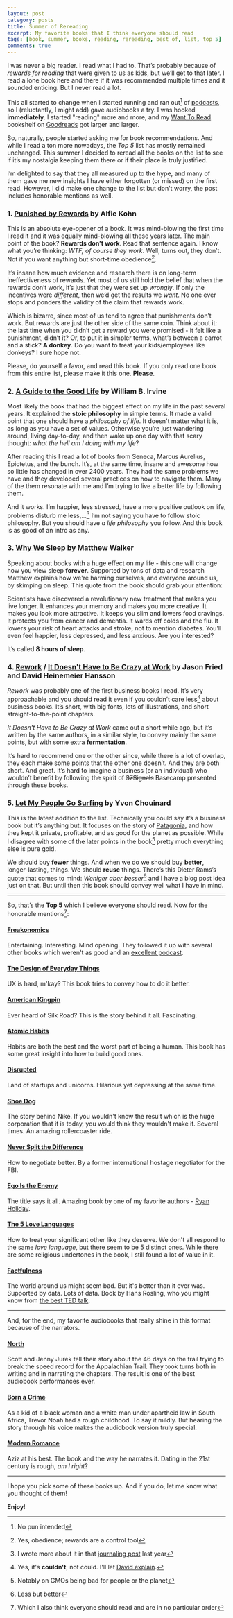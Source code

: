 ```yaml
---
layout: post
category: posts
title: Summer of Rereading
excerpt: My favorite books that I think everyone should read
tags: [book, summer, books, reading, rereading, best of, list, top 5]
comments: true
---
```


I was never a big reader. I read what I had to. That’s probably because of _rewards for reading_ that were given to us as kids, but we’ll get to that later. I read a lone book here and there if it was recommended multiple times and it sounded enticing. But I never read a lot.

This all started to change when I started running and ran out[^1327] of [podcasts](https://www.parallelpassion.com/), so I (reluctantly, I might add) gave audiobooks a try. I was hooked **immediately**. I started "reading" more and more, and my [Want To Read](https://www.goodreads.com/review/list/23635185?shelf=to-read) bookshelf on [Goodreads](https://www.goodreads.com/miharekar) got larger and larger.

So, naturally, people started asking me for book recommendations. And while I read a ton more nowadays, the _Top 5_ list has mostly remained unchanged. This summer I decided to reread all the books on the list to see if it’s my nostalgia keeping them there or if their place is truly justified.

I’m delighted to say that they all measured up to the hype, and many of them gave me new insights I have either forgotten (or missed) on the first read. However, I did make one change to the list but don't worry, the post includes honorable mentions as well.

### 1. [Punished by Rewards](https://www.amazon.com/o/ASIN/0618001816/parpaspod-20) by Alfie Kohn

This is an absolute eye-opener of a book. It was mind-blowing the first time I read it and it was equally mind-blowing all these years later. The main point of the book? **Rewards don’t work**. Read that sentence again. I know what you’re thinking: _WTF, of course they work_. Well, turns out, they don’t. Not if you want anything but short-time obedience[^a038].

It’s  insane how much evidence and research there is on long-term ineffectiveness of rewards. Yet most of us still hold the belief that when the rewards don’t work, it’s just that they were set up _wrongly_. If only the incentives were _different_, then we’d get the results we _want_. No one ever stops and ponders the validity of the claim that rewards work.

Which is bizarre, since most of us tend to agree that punishments don’t work. But rewards are just the other side of the same coin. Think about it: the last time when you didn’t get a reward you were promised - it felt like a punishment, didn’t it? Or, to put it in simpler terms, what’s between a carrot and a stick? **A donkey**. Do you want to treat your kids/employees like donkeys? I sure hope not.

Please, do yourself a favor, and read this book. If you only read one book from this entire list, please make it this one. **Please**.

### 2. [A Guide to the Good Life](https://www.amazon.com/o/ASIN/0195374614/parpaspod-20) by William B. Irvine

Most likely the book that had the biggest effect on my life in the past several years. It explained the **stoic philosophy** in simple terms. It made a valid point that one should have a _philosophy of life_. It doesn't matter what it is, as long as you have a set of values. Otherwise you’re just wandering around, living day-to-day, and then wake up one day with that scary thought: _what the hell am I doing with my life_?

After reading this I read a lot of books from Seneca, Marcus Aurelius, Epictetus, and the bunch. It’s, at the same time, insane and awesome how so little has changed in over 2400 years. They had the same problems we have and they developed several practices on how to navigate them. Many of the them resonate with me and I’m trying to live a better life by following them.

And it works. I’m happier, less stressed, have a more positive outlook on life, problems disturb me less,…[^745c] I’m not saying you have to follow stoic philosophy. But you should have _a life philosophy_ you follow. And this book is as good of an intro as any.

### 3. [Why We Sleep](https://www.amazon.com/o/ASIN/1501144324/parpaspod-20) by Matthew Walker

Speaking about books with a huge effect on my life - this one will change how you view sleep **forever**. Supported by tons of data and research Matthew explains how we're harming ourselves, and everyone around us, by skimping on sleep. This quote from the book should grab your attention:

Scientists have discovered a revolutionary new treatment that makes you live longer. It enhances your memory and makes you more creative. It makes you look more attractive. It keeps you slim and lowers food cravings. It protects you from cancer and dementia. It wards off colds and the flu. It lowers your risk of heart attacks and stroke, not to mention diabetes. You’ll even feel happier, less depressed, and less anxious. Are you interested?

It’s called **8 hours of sleep**.

### 4. [Rework](https://www.amazon.com/o/ASIN/0307463745/parpaspod-20) / [It Doesn't Have to Be Crazy at Work](https://www.amazon.com/o/ASIN/0062874780/parpaspod-20) by Jason Fried and David Heinemeier Hansson

_Rework_ was probably one of the first business books I read. It’s very approachable and you should read it even if you couldn’t care less[^67ee] about business books. It’s short, with big fonts, lots of illustrations, and short straight-to-the-point chapters.

_It Doesn't Have to Be Crazy at Work_ came out a short while ago, but it’s written by the same authors, in a similar style, to convey mainly the same points, but with some extra **fermentation**.

It’s hard to recommend one or the other since, while there is a lot of overlap, they each make some points that the other one doesn’t. And they are both short. And great. It’s hard to imagine a business (or an individual) who wouldn’t benefit by following the spirit of ~~37Signals~~ Basecamp presented through these books.

### 5. [Let My People Go Surfing](https://www.amazon.com/o/ASIN/0143109677/parpaspod-20) by Yvon Chouinard

This is the latest addition to the list. Technically you could say it’s a business book but it’s anything but. It focuses on the story of [Patagonia](https://www.patagonia.com/), and how they kept it private, profitable, and as good for the planet as possible. While I disagree with some of the later points in the book[^7548] pretty much everything else is pure gold.

We should buy **fewer** things. And when we do we should buy **better**, longer-lasting, things. We should **reuse** things. There’s this Dieter Rams’s quote that comes to mind: _Weniger aber besser_[^377f] and I have a blog post idea just on that. But until then this book should convey well what I have in mind.

---

So, that’s the **Top 5** which I believe everyone should read. Now for the honorable mentions[^9565]:

#### [Freakonomics](https://www.amazon.com/o/ASIN/0060731338/parpaspod-20)

Entertaining. Interesting. Mind opening. They followed it up with several other books which weren't as good and an [excellent podcast](http://freakonomics.com/).

#### [The Design of Everyday Things](https://www.amazon.com/o/ASIN/0465050654/parpaspod-20)

UX is hard, m'kay? This book tries to convey how to do it better.

#### [American Kingpin](https://www.amazon.com/o/ASIN/0143129023/parpaspod-20)

Ever heard of Silk Road? This is the story behind it all. Fascinating.

#### [Atomic Habits](https://www.amazon.com/o/ASIN/B07RFSSYBH/parpaspod-20)

Habits are both the best and the worst part of being a human. This book has some great insight into how to build good ones.

#### [Disrupted](https://www.amazon.com/o/ASIN/B01DDV6SYY/parpaspod-20)

Land of startups and unicorns. Hilarious yet depressing at the same time.

#### [Shoe Dog](https://www.amazon.com/o/ASIN/B01CRJA470/parpaspod-20)

The story behind Nike. If you wouldn't know the result which is the huge corporation that it is today, you would think they wouldn't make it. Several times. An amazing rollercoaster ride.

#### [Never Split the Difference](https://www.amazon.com/o/ASIN/0062407805/parpaspod-20)

How to negotiate better. By a former international hostage negotiator for the FBI.

#### [Ego Is the Enemy](https://www.amazon.com/o/ASIN/B01GSIZ9EY/parpaspod-20)

The title says it all. Amazing book by one of my favorite authors - [Ryan Holiday](https://ryanholiday.net/).

#### [The 5 Love Languages](https://www.amazon.com/o/ASIN/080241270X/parpaspod-20)

How to treat your significant other like they deserve. We don't all respond to the same _love language_, but there seem to be 5 distinct ones. While there are some religious undertones in the book, I still found a lot of value in it.

#### [Factfulness](https://www.amazon.com/o/ASIN/1250107814/parpaspod-20)

The world around us might seem bad. But it's better than it ever was. Supported by data. Lots of data. Book by Hans Rosling, who you might know from [the best TED talk](https://www.youtube.com/watch?v=hVimVzgtD6w).

---

And, for the end, my favorite audiobooks that really shine in this format because of the narrators.

#### [North](https://www.audible.com/pd/North-Audiobook/B07BLMT7Z7)

Scott and Jenny Jurek tell their story about the 46 days on the trail trying to break the speed record for the Appalachian Trail. They took turns both in writing and in narrating the chapters. The result is one of the best audiobook performances ever.

#### [Born a Crime](https://www.audible.com/pd/Born-a-Crime-Audiobook/B01IW9TQPK)

As a kid of a black woman and a white man under apartheid law in South Africa, Trevor Noah had a rough childhood. To say it mildly. But hearing the story through his voice makes the audiobook version truly special.

#### [Modern Romance](https://www.audible.com/pd/Modern-Romance-Audiobook/B00UKEQK82)

Aziz at his best. The book and the way he narrates it. Dating in the 21st century is rough, _am I right_?

---

I hope you pick some of these books up. And if you do, let me know what you thought of them!

**Enjoy**!

[^1327]: No pun intended
[^a038]: Yes, obedience; rewards are a control tool
[^745c]: I wrote more about it in that [journaling post](/posts/2018/09/02/journaling/) last year
[^67ee]: Yes, it's **couldn't**, not could. I'll let [David explain](https://youtu.be/om7O0MFkmpw).
[^7548]: Notably on GMOs being bad for people or the planet
[^377f]: Less but better
[^9565]: Which I also think everyone should read and are in no particular order

